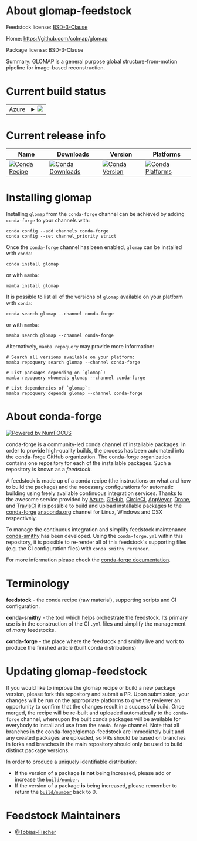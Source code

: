 About glomap-feedstock
======================

Feedstock license: [BSD-3-Clause](https://github.com/conda-forge/glomap-feedstock/blob/main/LICENSE.txt)

Home: https://github.com/colmap/glomap

Package license: BSD-3-Clause

Summary: GLOMAP is a general purpose global structure-from-motion pipeline for image-based reconstruction.

Current build status
====================


<table>
    
  <tr>
    <td>Azure</td>
    <td>
      <details>
        <summary>
          <a href="https://dev.azure.com/conda-forge/feedstock-builds/_build/latest?definitionId=23250&branchName=main">
            <img src="https://dev.azure.com/conda-forge/feedstock-builds/_apis/build/status/glomap-feedstock?branchName=main">
          </a>
        </summary>
        <table>
          <thead><tr><th>Variant</th><th>Status</th></tr></thead>
          <tbody><tr>
              <td>linux_64</td>
              <td>
                <a href="https://dev.azure.com/conda-forge/feedstock-builds/_build/latest?definitionId=23250&branchName=main">
                  <img src="https://dev.azure.com/conda-forge/feedstock-builds/_apis/build/status/glomap-feedstock?branchName=main&jobName=linux&configuration=linux%20linux_64_" alt="variant">
                </a>
              </td>
            </tr><tr>
              <td>osx_64</td>
              <td>
                <a href="https://dev.azure.com/conda-forge/feedstock-builds/_build/latest?definitionId=23250&branchName=main">
                  <img src="https://dev.azure.com/conda-forge/feedstock-builds/_apis/build/status/glomap-feedstock?branchName=main&jobName=osx&configuration=osx%20osx_64_" alt="variant">
                </a>
              </td>
            </tr><tr>
              <td>win_64</td>
              <td>
                <a href="https://dev.azure.com/conda-forge/feedstock-builds/_build/latest?definitionId=23250&branchName=main">
                  <img src="https://dev.azure.com/conda-forge/feedstock-builds/_apis/build/status/glomap-feedstock?branchName=main&jobName=win&configuration=win%20win_64_" alt="variant">
                </a>
              </td>
            </tr>
          </tbody>
        </table>
      </details>
    </td>
  </tr>
</table>

Current release info
====================

| Name | Downloads | Version | Platforms |
| --- | --- | --- | --- |
| [![Conda Recipe](https://img.shields.io/badge/recipe-glomap-green.svg)](https://anaconda.org/conda-forge/glomap) | [![Conda Downloads](https://img.shields.io/conda/dn/conda-forge/glomap.svg)](https://anaconda.org/conda-forge/glomap) | [![Conda Version](https://img.shields.io/conda/vn/conda-forge/glomap.svg)](https://anaconda.org/conda-forge/glomap) | [![Conda Platforms](https://img.shields.io/conda/pn/conda-forge/glomap.svg)](https://anaconda.org/conda-forge/glomap) |

Installing glomap
=================

Installing `glomap` from the `conda-forge` channel can be achieved by adding `conda-forge` to your channels with:

```
conda config --add channels conda-forge
conda config --set channel_priority strict
```

Once the `conda-forge` channel has been enabled, `glomap` can be installed with `conda`:

```
conda install glomap
```

or with `mamba`:

```
mamba install glomap
```

It is possible to list all of the versions of `glomap` available on your platform with `conda`:

```
conda search glomap --channel conda-forge
```

or with `mamba`:

```
mamba search glomap --channel conda-forge
```

Alternatively, `mamba repoquery` may provide more information:

```
# Search all versions available on your platform:
mamba repoquery search glomap --channel conda-forge

# List packages depending on `glomap`:
mamba repoquery whoneeds glomap --channel conda-forge

# List dependencies of `glomap`:
mamba repoquery depends glomap --channel conda-forge
```


About conda-forge
=================

[![Powered by
NumFOCUS](https://img.shields.io/badge/powered%20by-NumFOCUS-orange.svg?style=flat&colorA=E1523D&colorB=007D8A)](https://numfocus.org)

conda-forge is a community-led conda channel of installable packages.
In order to provide high-quality builds, the process has been automated into the
conda-forge GitHub organization. The conda-forge organization contains one repository
for each of the installable packages. Such a repository is known as a *feedstock*.

A feedstock is made up of a conda recipe (the instructions on what and how to build
the package) and the necessary configurations for automatic building using freely
available continuous integration services. Thanks to the awesome service provided by
[Azure](https://azure.microsoft.com/en-us/services/devops/), [GitHub](https://github.com/),
[CircleCI](https://circleci.com/), [AppVeyor](https://www.appveyor.com/),
[Drone](https://cloud.drone.io/welcome), and [TravisCI](https://travis-ci.com/)
it is possible to build and upload installable packages to the
[conda-forge](https://anaconda.org/conda-forge) [anaconda.org](https://anaconda.org/)
channel for Linux, Windows and OSX respectively.

To manage the continuous integration and simplify feedstock maintenance
[conda-smithy](https://github.com/conda-forge/conda-smithy) has been developed.
Using the ``conda-forge.yml`` within this repository, it is possible to re-render all of
this feedstock's supporting files (e.g. the CI configuration files) with ``conda smithy rerender``.

For more information please check the [conda-forge documentation](https://conda-forge.org/docs/).

Terminology
===========

**feedstock** - the conda recipe (raw material), supporting scripts and CI configuration.

**conda-smithy** - the tool which helps orchestrate the feedstock.
                   Its primary use is in the construction of the CI ``.yml`` files
                   and simplify the management of *many* feedstocks.

**conda-forge** - the place where the feedstock and smithy live and work to
                  produce the finished article (built conda distributions)


Updating glomap-feedstock
=========================

If you would like to improve the glomap recipe or build a new
package version, please fork this repository and submit a PR. Upon submission,
your changes will be run on the appropriate platforms to give the reviewer an
opportunity to confirm that the changes result in a successful build. Once
merged, the recipe will be re-built and uploaded automatically to the
`conda-forge` channel, whereupon the built conda packages will be available for
everybody to install and use from the `conda-forge` channel.
Note that all branches in the conda-forge/glomap-feedstock are
immediately built and any created packages are uploaded, so PRs should be based
on branches in forks and branches in the main repository should only be used to
build distinct package versions.

In order to produce a uniquely identifiable distribution:
 * If the version of a package **is not** being increased, please add or increase
   the [``build/number``](https://docs.conda.io/projects/conda-build/en/latest/resources/define-metadata.html#build-number-and-string).
 * If the version of a package **is** being increased, please remember to return
   the [``build/number``](https://docs.conda.io/projects/conda-build/en/latest/resources/define-metadata.html#build-number-and-string)
   back to 0.

Feedstock Maintainers
=====================

* [@Tobias-Fischer](https://github.com/Tobias-Fischer/)

